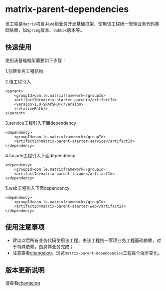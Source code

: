 # matrix-parent-dependencies

该工程是`Matrix`项目Java组业务开发基础框架，使用该工程统一管理业务代码基础依赖，如`Spring`版本、`Dubbox`版本等。


## 快速使用

使用该基础框架需要如下步骤：

1.创建业务工程结构

2.根工程引入

    <parent>
        <groupId>com.le.matrixframework</groupId>
        <artifactId>matrix-starter-parent</artifactId>
        <version>1.0-SNAPSHOT</version>
        <relativePath/>
    </parent>

3.service工程引入下面dependency

    <dependency>
        <groupId>com.le.matrixframework</groupId>
        <artifactId>matrix-parent-starter-service</artifactId>
    </dependency>

4.facade工程引入下面dependency

    <dependency>
        <groupId>com.le.matrixframework</groupId>
        <artifactId>matrix-parent-facade</artifactId>
    </dependency>

5.web工程引入下面dependency

    <dependency>
        <groupId>com.le.matrixframework</groupId>
        <artifactId>matrix-parent-starter-web</artifactId>
    </dependency>


## 使用注意事项
* 建议以后所有业务代码使用该工程，由该工程统一管理业务工程基础依赖，对于特殊依赖，由具体业务完成；
* 注意查看[changelog](CHANGELOG.md)，浏览`matrix-parent-dependencies`工程每个版本变化。

## 版本更新说明

请查看[changelog](CHANGELOG.md)
